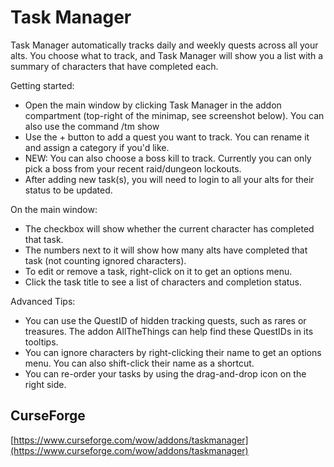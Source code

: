 # Task Manager
Task Manager automatically tracks daily and weekly quests across all your alts. You choose what to track, and Task Manager will show you a list with a summary of characters that have completed each.

Getting started:
- Open the main window by clicking Task Manager in the addon compartment (top-right of the minimap, see screenshot below). You can also use the command /tm show
- Use the + button to add a quest you want to track. You can rename it and assign a category if you'd like.
- NEW: You can also choose a boss kill to track. Currently you can only pick a boss from your recent raid/dungeon lockouts.
- After adding new task(s), you will need to login to all your alts for their status to be updated.

On the main window:
- The checkbox will show whether the current character has completed that task.
- The numbers next to it will show how many alts have completed that task (not counting ignored characters).
- To edit or remove a task, right-click on it to get an options menu.
- Click the task title to see a list of characters and completion status.

Advanced Tips:
- You can use the QuestID of hidden tracking quests, such as rares or treasures. The addon AllTheThings can help find these QuestIDs in its tooltips.
- You can ignore characters by right-clicking their name to get an options menu. You can also shift-click their name as a shortcut.
- You can re-order your tasks by using the drag-and-drop icon on the right side.

## CurseForge
[https://www.curseforge.com/wow/addons/taskmanager](https://www.curseforge.com/wow/addons/taskmanager)